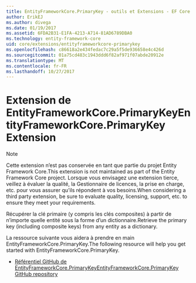 ```yaml
---
title: EntityFrameworkCore.PrimaryKey - outils et Extensions - EF Core
author: ErikEJ
ms.author: divega
ms.date: 01/19/2017
ms.assetid: 6FDA2B31-E1FA-4213-A714-81AD6789DBA0
ms.technology: entity-framework-core
uid: core/extensions/entityframeworkcore-primarykey
ms.openlocfilehash: c86618a2e434fedac7c29a5f5de936658e4c426d
ms.sourcegitcommit: 01a75cd483c1943ddd6f82af971f07abde20912e
ms.translationtype: MT
ms.contentlocale: fr-FR
ms.lasthandoff: 10/27/2017
---
```

# <a name="entityframeworkcoreprimarykey-extension"></a><span data-ttu-id="1038f-102">Extension de EntityFrameworkCore.PrimaryKey</span><span class="sxs-lookup"><span data-stu-id="1038f-102">EntityFrameworkCore.PrimaryKey Extension</span></span>

> [!NOTE]  
> <span data-ttu-id="1038f-103">Cette extension n’est pas conservée en tant que partie du projet Entity Framework Core.</span><span class="sxs-lookup"><span data-stu-id="1038f-103">This extension is not maintained as part of the Entity Framework Core project.</span></span> <span data-ttu-id="1038f-104">Lorsque vous envisagez une extension tierce, veillez à évaluer la qualité, la Gestionnaire de licences, la prise en charge, etc. pour vous assurer qu’ils répondent à vos besoins.</span><span class="sxs-lookup"><span data-stu-id="1038f-104">When considering a third party extension, be sure to evaluate quality, licensing, support, etc. to ensure they meet your requirements.</span></span>

<span data-ttu-id="1038f-105">Récupérer la clé primaire (y compris les clés composites) à partir de n’importe quelle entité sous la forme d’un dictionnaire.</span><span class="sxs-lookup"><span data-stu-id="1038f-105">Retrieve the primary key (including composite keys) from any entity as a dictionary.</span></span>

<span data-ttu-id="1038f-106">La ressource suivante vous aidera à prendre en main EntityFrameworkCore.PrimaryKey.</span><span class="sxs-lookup"><span data-stu-id="1038f-106">The following resource will help you get started with EntityFrameworkCore.PrimaryKey.</span></span>
* [<span data-ttu-id="1038f-107">Référentiel GitHub de EntityFrameworkCore.PrimaryKey</span><span class="sxs-lookup"><span data-stu-id="1038f-107">EntityFrameworkCore.PrimaryKey GitHub repository</span></span>](https://github.com/NickStrupat/EntityFramework.PrimaryKey/)
